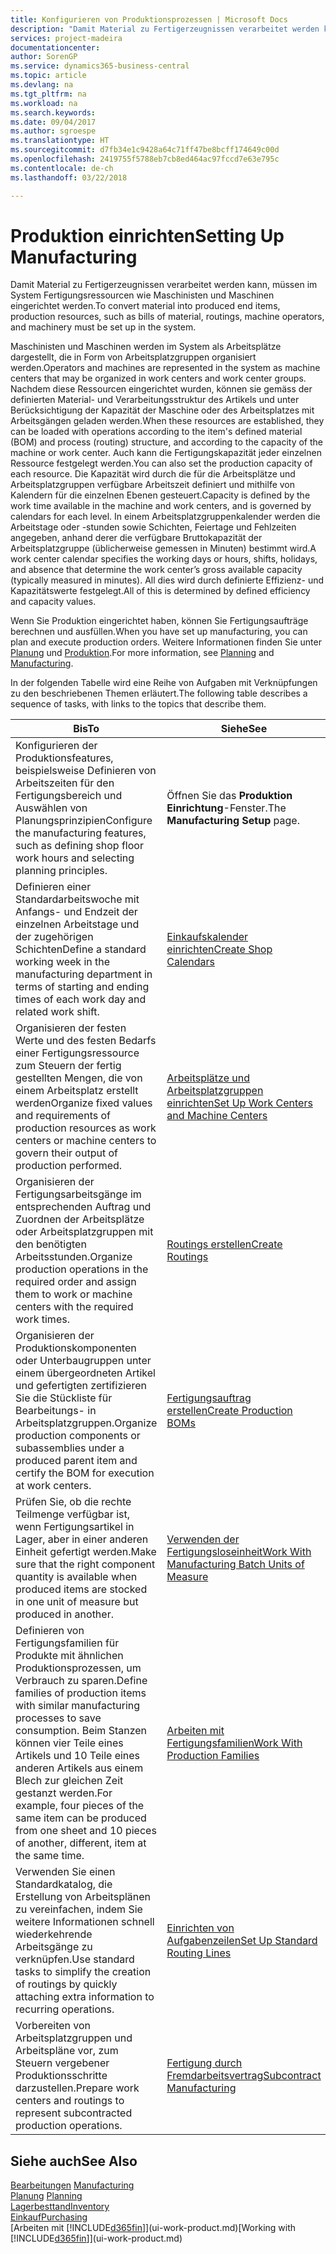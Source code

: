 ```yaml
---
title: Konfigurieren von Produktionsprozessen | Microsoft Docs
description: "Damit Material zu Fertigerzeugnissen verarbeitet werden kann, müssen im System Fertigungsressourcen wie Maschinisten und Maschinen eingerichtet werden."
services: project-madeira
documentationcenter: 
author: SorenGP
ms.service: dynamics365-business-central
ms.topic: article
ms.devlang: na
ms.tgt_pltfrm: na
ms.workload: na
ms.search.keywords: 
ms.date: 09/04/2017
ms.author: sgroespe
ms.translationtype: HT
ms.sourcegitcommit: d7fb34e1c9428a64c71ff47be8bcff174649c00d
ms.openlocfilehash: 2419755f5788eb7cb8ed464ac97fccd7e63e795c
ms.contentlocale: de-ch
ms.lasthandoff: 03/22/2018

---
```

# <a name="setting-up-manufacturing"></a><span data-ttu-id="cbd6a-103">Produktion einrichten</span><span class="sxs-lookup"><span data-stu-id="cbd6a-103">Setting Up Manufacturing</span></span>
<span data-ttu-id="cbd6a-104">Damit Material zu Fertigerzeugnissen verarbeitet werden kann, müssen im System Fertigungsressourcen wie Maschinisten und Maschinen eingerichtet werden.</span><span class="sxs-lookup"><span data-stu-id="cbd6a-104">To convert material into produced end items, production resources, such as bills of material, routings, machine operators, and machinery must be set up in the system.</span></span>

<span data-ttu-id="cbd6a-105">Maschinisten und Maschinen werden im System als Arbeitsplätze dargestellt, die in Form von Arbeitsplatzgruppen organisiert werden.</span><span class="sxs-lookup"><span data-stu-id="cbd6a-105">Operators and machines are represented in the system as machine centers that may be organized in work centers and work center groups.</span></span> <span data-ttu-id="cbd6a-106">Nachdem diese Ressourcen eingerichtet wurden, können sie gemäss der definierten  Material- und Verarbeitungsstruktur des Artikels und unter Berücksichtigung der Kapazität der Maschine oder des Arbeitsplatzes mit Arbeitsgängen geladen werden.</span><span class="sxs-lookup"><span data-stu-id="cbd6a-106">When these resources are established, they can be loaded with operations according to the item's defined material (BOM) and process (routing) structure, and according to the capacity of the machine or work center.</span></span> <span data-ttu-id="cbd6a-107">Auch kann die Fertigungskapazität jeder einzelnen Ressource festgelegt werden.</span><span class="sxs-lookup"><span data-stu-id="cbd6a-107">You can also set the production capacity of each resource.</span></span> <span data-ttu-id="cbd6a-108">Die Kapazität wird durch die für die Arbeitsplätze und Arbeitsplatzgruppen verfügbare Arbeitszeit definiert und mithilfe von Kalendern für die einzelnen Ebenen gesteuert.</span><span class="sxs-lookup"><span data-stu-id="cbd6a-108">Capacity is defined by the work time available in the machine and work centers, and is governed by calendars for each level.</span></span> <span data-ttu-id="cbd6a-109">In einem Arbeitsplatzgruppenkalender werden die Arbeitstage oder -stunden sowie Schichten, Feiertage und Fehlzeiten angegeben, anhand derer die verfügbare Bruttokapazität der Arbeitsplatzgruppe (üblicherweise gemessen in Minuten) bestimmt wird.</span><span class="sxs-lookup"><span data-stu-id="cbd6a-109">A work center calendar specifies the working days or hours, shifts, holidays, and absence that determine the work center’s gross available capacity (typically measured in minutes).</span></span> <span data-ttu-id="cbd6a-110">All dies wird durch definierte Effizienz- und Kapazitätswerte festgelegt.</span><span class="sxs-lookup"><span data-stu-id="cbd6a-110">All of this is determined by defined efficiency and capacity values.</span></span>  

<span data-ttu-id="cbd6a-111">Wenn Sie Produktion eingerichtet haben, können Sie Fertigungsaufträge berechnen und ausfüllen.</span><span class="sxs-lookup"><span data-stu-id="cbd6a-111">When you have set up manufacturing, you can plan and execute production orders.</span></span> <span data-ttu-id="cbd6a-112">Weitere Informationen finden Sie unter [Planung](production-planning.md) und [Produktion](production-manage-manufacturing.md).</span><span class="sxs-lookup"><span data-stu-id="cbd6a-112">For more information, see [Planning](production-planning.md) and [Manufacturing](production-manage-manufacturing.md).</span></span>  

 <span data-ttu-id="cbd6a-113">In der folgenden Tabelle wird eine Reihe von Aufgaben mit Verknüpfungen zu den beschriebenen Themen erläutert.</span><span class="sxs-lookup"><span data-stu-id="cbd6a-113">The following table describes a sequence of tasks, with links to the topics that describe them.</span></span>   

|<span data-ttu-id="cbd6a-114">**Bis**</span><span class="sxs-lookup"><span data-stu-id="cbd6a-114">**To**</span></span>|<span data-ttu-id="cbd6a-115">**Siehe**</span><span class="sxs-lookup"><span data-stu-id="cbd6a-115">**See**</span></span>|  
|------------|-------------|  
|<span data-ttu-id="cbd6a-116">Konfigurieren der Produktionsfeatures, beispielsweise Definieren von Arbeitszeiten für den Fertigungsbereich und Auswählen von Planungsprinzipien</span><span class="sxs-lookup"><span data-stu-id="cbd6a-116">Configure the manufacturing features, such as defining shop floor work hours and selecting planning principles.</span></span>|<span data-ttu-id="cbd6a-117">Öffnen Sie das **Produktion Einrichtung**-Fenster.</span><span class="sxs-lookup"><span data-stu-id="cbd6a-117">The **Manufacturing Setup** page.</span></span>|  
|<span data-ttu-id="cbd6a-118">Definieren einer Standardarbeitswoche mit Anfangs- und Endzeit der einzelnen Arbeitstage und der zugehörigen Schichten</span><span class="sxs-lookup"><span data-stu-id="cbd6a-118">Define a standard working week in the manufacturing department in terms of starting and ending times of each work day and related work shift.</span></span>|[<span data-ttu-id="cbd6a-119">Einkaufskalender einrichten</span><span class="sxs-lookup"><span data-stu-id="cbd6a-119">Create Shop Calendars</span></span>](production-how-to-create-work-center-calendars.md)|  
|<span data-ttu-id="cbd6a-120">Organisieren der festen Werte und des festen Bedarfs einer Fertigungsressource zum Steuern der fertig gestellten Mengen, die von einem Arbeitsplatz erstellt werden</span><span class="sxs-lookup"><span data-stu-id="cbd6a-120">Organize fixed values and requirements of production resources as work centers or machine centers to govern their output of production performed.</span></span>|[<span data-ttu-id="cbd6a-121">Arbeitsplätze und Arbeitsplatzgruppen einrichten</span><span class="sxs-lookup"><span data-stu-id="cbd6a-121">Set Up Work Centers and Machine Centers</span></span>](production-how-to-set-up-work-and-machine-centers.md)|
|<span data-ttu-id="cbd6a-122">Organisieren der Fertigungsarbeitsgänge im entsprechenden Auftrag und Zuordnen der Arbeitsplätze oder Arbeitsplatzgruppen mit den benötigten Arbeitsstunden.</span><span class="sxs-lookup"><span data-stu-id="cbd6a-122">Organize production operations in the required order and assign them to work or machine centers with the required work times.</span></span>|[<span data-ttu-id="cbd6a-123">Routings erstellen</span><span class="sxs-lookup"><span data-stu-id="cbd6a-123">Create Routings</span></span>](production-how-to-create-routings.md)|
|<span data-ttu-id="cbd6a-124">Organisieren der Produktionskomponenten oder Unterbaugruppen unter einem übergeordneten Artikel und gefertigten zertifizieren Sie die Stückliste für Bearbeitungs- in Arbeitsplatzgruppen.</span><span class="sxs-lookup"><span data-stu-id="cbd6a-124">Organize production components or subassemblies under a produced parent item and certify the BOM for execution at work centers.</span></span>|[<span data-ttu-id="cbd6a-125">Fertigungsauftrag erstellen</span><span class="sxs-lookup"><span data-stu-id="cbd6a-125">Create Production BOMs</span></span>](production-how-to-create-production-boms.md)|
|<span data-ttu-id="cbd6a-126">Prüfen Sie, ob die rechte Teilmenge verfügbar ist, wenn Fertigungsartikel in Lager, aber in einer anderen Einheit gefertigt werden.</span><span class="sxs-lookup"><span data-stu-id="cbd6a-126">Make sure that the right component quantity is available when produced items are stocked in one unit of measure but produced in another.</span></span>|[<span data-ttu-id="cbd6a-127">Verwenden der Fertigungsloseinheit</span><span class="sxs-lookup"><span data-stu-id="cbd6a-127">Work With Manufacturing Batch Units of Measure</span></span>](production-how-to-use-the-manufacturing-batch-unit-of-measure.md)|  
|<span data-ttu-id="cbd6a-128">Definieren von Fertigungsfamilien für Produkte mit ähnlichen Produktionsprozessen, um Verbrauch zu sparen.</span><span class="sxs-lookup"><span data-stu-id="cbd6a-128">Define families of production items with similar manufacturing processes to save consumption.</span></span> <span data-ttu-id="cbd6a-129">Beim Stanzen können vier Teile eines Artikels und 10 Teile eines anderen Artikels aus einem Blech zur gleichen Zeit gestanzt werden.</span><span class="sxs-lookup"><span data-stu-id="cbd6a-129">For example, four pieces of the same item can be produced from one sheet and 10 pieces of another, different, item at the same time.</span></span>|[<span data-ttu-id="cbd6a-130">Arbeiten mit Fertigungsfamilien</span><span class="sxs-lookup"><span data-stu-id="cbd6a-130">Work With Production Families</span></span>](production-how-work-family.md)|
|<span data-ttu-id="cbd6a-131">Verwenden Sie einen Standardkatalog, die Erstellung von Arbeitsplänen zu vereinfachen, indem Sie weitere Informationen schnell wiederkehrende Arbeitsgänge zu verknüpfen.</span><span class="sxs-lookup"><span data-stu-id="cbd6a-131">Use standard tasks to simplify the creation of routings by quickly attaching extra information to recurring operations.</span></span>|[<span data-ttu-id="cbd6a-132">Einrichten von Aufgabenzeilen</span><span class="sxs-lookup"><span data-stu-id="cbd6a-132">Set Up Standard Routing Lines</span></span>](production-how-set-up-standard-routing-lines.md)|  
|<span data-ttu-id="cbd6a-133">Vorbereiten von Arbeitsplatzgruppen und Arbeitspläne vor, zum Steuern vergebener Produktionsschritte darzustellen.</span><span class="sxs-lookup"><span data-stu-id="cbd6a-133">Prepare work centers and routings to represent subcontracted production operations.</span></span>|[<span data-ttu-id="cbd6a-134">Fertigung durch Fremdarbeitsvertrag</span><span class="sxs-lookup"><span data-stu-id="cbd6a-134">Subcontract Manufacturing</span></span>](production-how-to-subcontract-manufacturing.md)|  

## <a name="see-also"></a><span data-ttu-id="cbd6a-135">Siehe auch</span><span class="sxs-lookup"><span data-stu-id="cbd6a-135">See Also</span></span>
<span data-ttu-id="cbd6a-136">[Bearbeitungen](production-manage-manufacturing.md)  </span><span class="sxs-lookup"><span data-stu-id="cbd6a-136">[Manufacturing](production-manage-manufacturing.md)  </span></span>  
<span data-ttu-id="cbd6a-137">[Planung](production-planning.md) </span><span class="sxs-lookup"><span data-stu-id="cbd6a-137">[Planning](production-planning.md) </span></span>  
[<span data-ttu-id="cbd6a-138">Lagerbesttand</span><span class="sxs-lookup"><span data-stu-id="cbd6a-138">Inventory</span></span>](inventory-manage-inventory.md)  
[<span data-ttu-id="cbd6a-139">Einkauf</span><span class="sxs-lookup"><span data-stu-id="cbd6a-139">Purchasing</span></span>](purchasing-manage-purchasing.md)  
<span data-ttu-id="cbd6a-140">[Arbeiten mit [!INCLUDE[d365fin](includes/d365fin_md.md)]](ui-work-product.md)</span><span class="sxs-lookup"><span data-stu-id="cbd6a-140">[Working with [!INCLUDE[d365fin](includes/d365fin_md.md)]](ui-work-product.md)</span></span>

